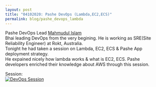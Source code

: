 ```yaml
---
layout: post
title: "04102020: Pashe DevOps (Lambda,EC2,ECS)"
permalink: blog/pashe_devops_lambda
---
```


Pashe DevOps Lead [Mahmudul Islam](https://www.linkedin.com/in/mahmudulislam/)  
Bhai leading DevOps from the very begining. He is working as SRE(Site Reliability Engineer) at Rokt, Australia.  
Tonight he had taken a session on Lambda, EC2, ECS & Pashe App deployment strategy.  
He expained nicely how lambda works & what is EC2, ECS. Pashe developers enriched their knowledge about AWS through this session.

Session:  
[![DevOps Session](http://img.youtube.com/vi/489jDg9igsY/0.jpg)](https://www.youtube.com/watch?v=489jDg9igsY "DevOps Session")  

